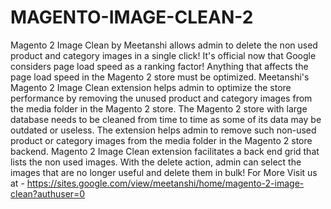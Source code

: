 # MAGENTO-IMAGE-CLEAN-2
Magento 2 Image Clean by Meetanshi allows admin to delete the non used product and category images in a single click!   It's official now that Google considers page load speed as a ranking factor! Anything that affects the page load speed in the Magento 2 store must be optimized. Meetanshi's Magento 2 Image Clean extension helps admin to optimize the store performance by removing the unused product and category images from the media folder in the Magento 2 store.  The Magento 2 store with large database needs to be cleaned from time to time as some of its data may be outdated or useless. The extension helps admin to remove such non-used product or category images from the media folder in the Magento 2 store backend.  Magento 2 Image Clean extension facilitates a back end grid that lists the non used images. With the delete action, admin can select the images that are no longer useful and delete them in bulk!
For More Visit us at - https://sites.google.com/view/meetanshi/home/magento-2-image-clean?authuser=0
